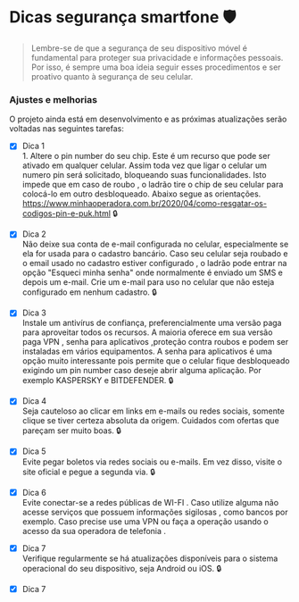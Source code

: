 # Dicas segurança smartfone 🛡️

> Lembre-se de que a segurança de seu dispositivo móvel é fundamental para proteger sua privacidade e informações pessoais. 
  Por isso, é sempre uma boa ideia seguir esses procedimentos e ser proativo quanto à segurança de seu celular.

### Ajustes e melhorias

O projeto ainda está em desenvolvimento e as próximas atualizações serão voltadas nas seguintes tarefas:

- [x] Dica 1<br>
      1. Altere o pin number do seu chip. Este é um recurso que pode ser ativado em qualquer celular. Assim toda vez que ligar o celular um numero pin será solicitado, bloqueando suas funcionalidades.
       Isto impede que em caso de roubo , o ladrão tire o chip de seu celular para colocá-lo em outro desbloqueado. Abaixo segue as orientações. 
  https://www.minhaoperadora.com.br/2020/04/como-resgatar-os-codigos-pin-e-puk.html 🔒
  
- [x] Dica 2<br>
  Não deixe sua conta de e-mail configurada no celular, especialmente se ela for usada para o cadastro bancário. Caso seu celular seja roubado e o email usado no cadastro estiver configurado , o ladrão pode entrar na opção "Esqueci minha senha" onde normalmente é enviado um SMS e depois um e-mail. Crie um e-mail para uso no celular que não esteja configurado em nenhum cadastro. 🔒
  
- [x] Dica 3<br>
Instale um antivírus de confiança, preferencialmente uma versão paga para aproveitar todos os recursos. A maioria oferece em sua versão paga VPN , senha para aplicativos ,proteção contra roubos e podem ser instaladas em vários equipamentos. A senha para aplicativos é uma opção muito interessante pois permite que o celular fique desbloqueado exigindo  um pin number caso deseje abrir alguma aplicação. Por exemplo KASPERSKY e BITDEFENDER. 🔒

- [x] Dica 4<br>
Seja cauteloso ao clicar em links em e-mails ou redes sociais, somente clique se tiver certeza absoluta da origem. Cuidados com ofertas que pareçam ser muito boas. 🔒

- [x] Dica 5<br>
Evite pegar boletos via redes sociais ou e-mails. Em vez disso, visite o site oficial e pegue a segunda via. 🔒

- [x] Dica 6<br>
Evite conectar-se a redes públicas de WI-FI . Caso utilize alguma não acesse serviços que possuem informações sigilosas , como bancos por exemplo. Caso precise use uma VPN ou faça a operação usando o acesso da sua operadora de telefonia .

- [x] Dica 7<br>
Verifique regularmente se há atualizações disponíveis para o sistema operacional do seu dispositivo, seja Android ou iOS. 🔒

- [x] Dica 7<br>
